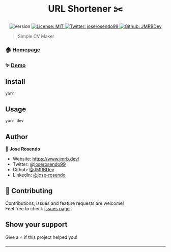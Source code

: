 <h1 align="center">URL Shortener ✂️</h1>
<p align="center">
  <img alt="Version" src="https://img.shields.io/badge/version-0.1.0-blue.svg?cacheSeconds=2592000" />
  <a href="#" target="_blank">
    <img alt="License: MIT" src="https://img.shields.io/badge/License-MIT-yellow.svg" />
  </a>
  <a href="https://twitter.com/joserosendo99" target="_blank">
    <img alt="Twitter: joserosendo99" src="https://img.shields.io/twitter/follow/joserosendo99.svg?style=social" />
  </a>
  <a href="https://github.com/JMRBDev" target="_blank">
    <img alt="Github: JMRBDev" src="https://img.shields.io/github/followers/JMRBDev?style=social" />
  </a>
</p>

> Simple CV Maker

### 🏠 [Homepage](https://github.com/JMRBDev/url-shortener)

### ✨ [Demo](https://short.jmrb.dev/)

## Install

```sh
yarn
```

## Usage

```sh
yarn dev
```

## Author

👤 **Jose Rosendo**

* Website: https://www.jmrb.dev/
* Twitter: [@joserosendo99](https://twitter.com/joserosendo99)
* Github: [@JMRBDev](https://github.com/JMRBDev)
* LinkedIn: [@jose-rosendo](https://linkedin.com/in/jose-rosendo)

## 🤝 Contributing

Contributions, issues and feature requests are welcome!<br />Feel free to check [issues page](https://github.com/JMRBDev/cv-maker/issues). 

## Show your support

Give a ⭐️ if this project helped you!

***
